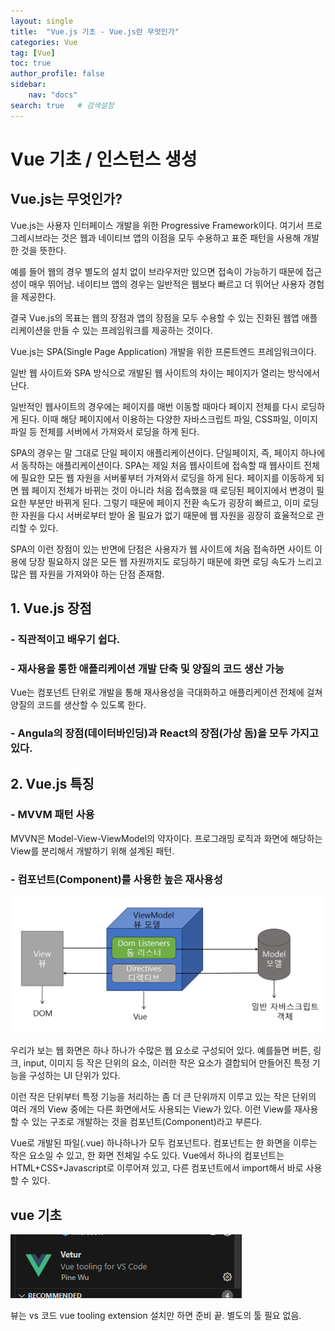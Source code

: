 ```yaml
---
layout: single
title:  "Vue.js 기초 - Vue.js란 무엇인가"
categories: Vue
tag: [Vue]
toc: true
author_profile: false
sidebar:
    nav: "docs"
search: true   # 검색설정
---
```


# Vue 기초 / 인스턴스 생성

## Vue.js는 무엇인가?
Vue.js는 사용자 인터페이스 개발을 위한 Progressive Framework이다.
여기서 프로그레시브라는 것은 웹과 네이티브 앱의 이점을 모두 수용하고 표준 패턴을 사용해 개발한 것을 뜻한다.

예를 들어 웹의 경우 별도의 설치 없이 브라우저만 있으면 접속이 가능하기 때문에 접근성이 매우 뛰어남.
네이티브 앱의 경우는 일반적은 웹보다 빠르고 더 뛰어난 사용자 경험을 제공한다.

결국 Vue.js의 목표는 웹의 장점과 앱의 장점을 모두 수용할 수 있는 진화된 웹앱 애플리케이션을 만들 수 있는 프레임워크를 제공하는 것이다.

Vue.js는 SPA(Single Page Application) 개발을 위한 프론트엔드 프레임워크이다.

일반 웹 사이트와 SPA 방식으로 개발된 웹 사이트의 차이는 페이지가 열리는 방식에서 난다.

일반적인 웹사이트의 경우에는 페이지를 매번 이동할 때마다 페이지 전체를 다시 로딩하게 된다. 이때 해당 페이지에서 이용하는 다양한 자바스크립트 파일, CSS파일, 이미지 파일 등 전체를 서버에서 가져와서 로딩을 하게 된다.

SPA의 경우는 말 그대로 단일 페이지 애플리케이션이다. 단일페이지, 즉, 페이지 하나에서 동작하는 애플리케이션이다. SPA는 제일 처음 웹사이트에 접속할 때 웹사이트 전체에 필요한 모든 웹 자원을 서버롷부터 가져와서 로딩을 하게 된다.
페이지를 이동하게 되면 웹 페이지 전체가 바뀌는 것이 아니라 처음 접속했을 때 로딩된 페이지에서 변경이 필요한 부분만 바뀌게 된다. 그렇기 때문에 페이지 전환 속도가 굉장히 빠르고, 이미 로딩한 자원을 다시 서버로부터 받아 올 필요가 없기 때문에 웹 자원을 굉장히 효율적으로 관리할 수 있다.

SPA의 이런 장점이 있는 반면에 단점은 사용자가 웹 사이트에 처음 접속하면 사이트 이용에 당장 필요하지 않은 모든 웹 자원까지도 로딩하기 때문에 화면 로딩 속도가 느리고 많은 웹 자원을 가져와야 하는 단점 존재함.

## 1. Vue.js 장점
### - 직관적이고 배우기 쉽다.

### - 재사용을 통한 애플리케이션 개발 단축 및 양질의 코드 생산 가능
Vue는 컴포넌트 단위로 개발을 통해 재사용성을 극대화하고 애플리케이션 전체에 걸쳐 양질의 코드를 생산할 수 있도록 한다. 

### - Angula의 장점(데이터바인딩)과 React의 장점(가상 돔)을 모두 가지고 있다.

## 2. Vue.js 특징
### - MVVM 패턴 사용
MVVN은 Model-View-ViewModel의 약자이다.
프로그래밍 로직과 화면에 해당하는 View를 분리해서 개발하기 위해 설계된 패턴.


### - 컴포넌트(Component)를 사용한 높은 재사용성
![Alt text](/assets/images/VueComponent.png)

우리가 보는 웹 화면은 하나 하나가 수많은 웹 요소로 구성되어 있다. 예를들면 버튼, 링크, input, 이미지 등 작은 단위의 요소, 이러한 작은 요소가 결합되어 만들어진 특정 기능을 구성하는 UI 단위가 있다.

이런 작은 단위부터 특정 기능을 처리하는 좀 더 큰 단위까지 이루고 있는 작은 단위의 여러 개의 View 중에는 다른 화면에서도 사용되는 View가 있다. 이런 View를 재사용 할 수 있는 구조로 개발하는 것을 컴포넌트(Component)라고 부른다.

Vue로 개발된 파일(.vue) 하나하나가 모두 컴포넌트다. 
컴포넌트는 한 화면을 이루는 작은 요소일 수 있고, 한 화면 전체일 수도 있다. Vue에서 하나의 컴포넌트는 HTML+CSS+Javascript로 이루어져 있고, 다른 컴포넌트에서 import해서 바로 사용할 수 있다.


## vue 기초
![Alt text](/assets/images/image.png)

뷰는 
vs 코드 vue tooling extension 설치만 하면 준비 끝.
별도의 툴 필요 없음.
